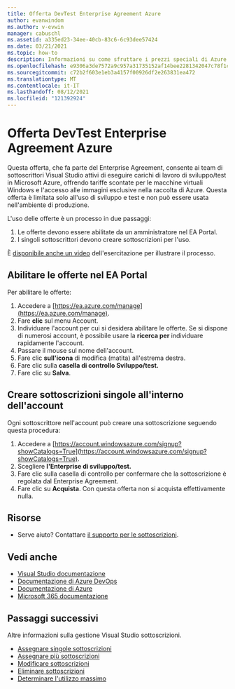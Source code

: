```yaml
---
title: Offerta DevTest Enterprise Agreement Azure
author: evanwindom
ms.author: v-evwin
manager: cabuschl
ms.assetid: a335ed23-34ee-40cb-83c6-6c93dee57424
ms.date: 03/21/2021
ms.topic: how-to
description: Informazioni su come sfruttare i prezzi speciali di Azure DevTest disponibili per i clienti Enterprise contratti
ms.openlocfilehash: e9306a3de7572a9c957a31735152af14bee2281342047c78f1c69bc8be6bb10a
ms.sourcegitcommit: c72b2f603e1eb3a4157f00926df2e263831ea472
ms.translationtype: MT
ms.contentlocale: it-IT
ms.lasthandoff: 08/12/2021
ms.locfileid: "121392924"
---
```

# <a name="azure-enterprise-agreement-devtest-offer"></a>Offerta DevTest Enterprise Agreement Azure

Questa offerta, che fa parte del Enterprise Agreement, consente ai team di sottoscrittori Visual Studio attivi di eseguire carichi di lavoro di sviluppo/test in Microsoft Azure, offrendo tariffe scontate per le macchine virtuali Windows e l'accesso alle immagini esclusive nella raccolta di Azure. Questa offerta è limitata solo all'uso di sviluppo e test e non può essere usata nell'ambiente di produzione.  

L'uso delle offerte è un processo in due passaggi:
1. Le offerte devono essere abilitate da un amministratore nel EA Portal.
2. I singoli sottoscrittori devono creare sottoscrizioni per l'uso. 

È [disponibile anche un video](https://channel9.msdn.com/blogs/EA.Azure.com/Enabling-and-Creating-EA-DevTest-Subscriptions-through-the-EA-Portal) dell'esercitazione per illustrare il processo.  

## <a name="enable-offers-in-the-ea-portal"></a>Abilitare le offerte nel EA Portal
Per abilitare le offerte:
1. Accedere a [https://ea.azure.com/manage](https://ea.azure.com/manage).
0. Fare **clic** sul menu Account.
0. Individuare l'account per cui si desidera abilitare le offerte.  Se si dispone di numerosi account, è possibile usare la **ricerca per** individuare rapidamente l'account. 
0. Passare il mouse sul nome dell'account. 
0. Fare clic **sull'icona** di modifica (matita) all'estrema destra. 
0. Fare clic sulla **casella di controllo Sviluppo/test.**
0. Fare clic su **Salva**.

## <a name="create-individual-subscriptions-within-the-account"></a>Creare sottoscrizioni singole all'interno dell'account
Ogni sottoscrittore nell'account può creare una sottoscrizione seguendo questa procedura:
1. Accedere a [https://account.windowsazure.com/signup?showCatalogs=True](https://account.windowsazure.com/signup?showCatalogs=True).
0. Scegliere **l'Enterprise di sviluppo/test.**
0. Fare clic sulla casella di controllo per confermare che la sottoscrizione è regolata dal Enterprise Agreement. 
0. Fare clic su **Acquista**.  Con questa offerta non si acquista effettivamente nulla.

## <a name="resources"></a>Risorse
- Serve aiuto?  Contattare [il supporto per le sottoscrizioni](https://aka.ms/vsadminhelp).

## <a name="see-also"></a>Vedi anche
- [Visual Studio documentazione](/visualstudio/)
- [Documentazione di Azure DevOps](/azure/devops/)
- [Documentazione di Azure](/azure/)
- [Microsoft 365 documentazione](/microsoft-365/)

## <a name="next-steps"></a>Passaggi successivi
Altre informazioni sulla gestione Visual Studio sottoscrizioni.
- [Assegnare singole sottoscrizioni](assign-license.md)
- [Assegnare più sottoscrizioni](assign-license-bulk.md)
- [Modificare sottoscrizioni](edit-license.md)
- [Eliminare sottoscrizioni](delete-license.md)
- [Determinare l'utilizzo massimo](maximum-usage.md)